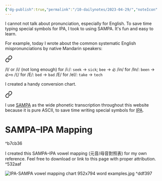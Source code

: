 ```yaml
---
{"dg-publish":true,"permalink":"/10-dailynotes/2023-04-29/","noteIcon":"2","created":"","updated":""}
---
```


I cannot not talk about pronunciation, especially for English. To save time typing special symbols for IPA, I took to using SAMPA. It's fun and easy to learn.

For example, today I wrote about the common systematic English mispronunciations by native Mandarin speakers:

<div class="transclusion internal-embed is-loaded"><a class="markdown-embed-link" href="/systematic-mispronunciations-by-non-native-speakers-of-english/#01fcf5" aria-label="Open link"><svg xmlns="http://www.w3.org/2000/svg" width="24" height="24" viewBox="0 0 24 24" fill="none" stroke="currentColor" stroke-width="2" stroke-linecap="round" stroke-linejoin="round" class="svg-icon lucide-link"><path d="M10 13a5 5 0 0 0 7.54.54l3-3a5 5 0 0 0-7.07-7.07l-1.72 1.71"></path><path d="M14 11a5 5 0 0 0-7.54-.54l-3 3a5 5 0 0 0 7.07 7.07l1.71-1.71"></path></svg></a><div class="markdown-embed">



/I/ or /i/ (not long enough) for /i:/: `seek` -> `sick`; `bee` -> `必`
/in/ for /In/: `been` -> `必+n`
/{/ for /E/: `bed` -> `bad`
/E/ for /eI/: `take` -> `tech` 

</div></div>


I created a handy conversion chart.


<div class="transclusion internal-embed is-loaded"><a class="markdown-embed-link" href="/note-on-the-sampa-phonetic-transcription/" aria-label="Open link"><svg xmlns="http://www.w3.org/2000/svg" width="24" height="24" viewBox="0 0 24 24" fill="none" stroke="currentColor" stroke-width="2" stroke-linecap="round" stroke-linejoin="round" class="svg-icon lucide-link"><path d="M10 13a5 5 0 0 0 7.54.54l3-3a5 5 0 0 0-7.07-7.07l-1.72 1.71"></path><path d="M14 11a5 5 0 0 0-7.54-.54l-3 3a5 5 0 0 0 7.07 7.07l1.71-1.71"></path></svg></a><div class="markdown-embed">




I use [SAMPA](https://en.wikipedia.org/wiki/SAMPA) as the wide phonetic transcription throughout this website because it is pure ASCII, to save time writing special symbols for [IPA](https://en.wikipedia.org/wiki/International_Phonetic_Alphabet).

# SAMPA–IPA Mapping

^b7cb36

I created this SAMPA–IPA vowel mapping (元音/母音對照表) for my own reference. Feel free to download or link to this page with proper attribution.  ^532aaf

![IPA-SAMPA vowel mapping chart 952x794 word examples.jpg](/img/user/_attachments/IPA-SAMPA%20vowel%20mapping%20chart%20952x794%20word%20examples.jpg) ^ddf397

</div></div>
